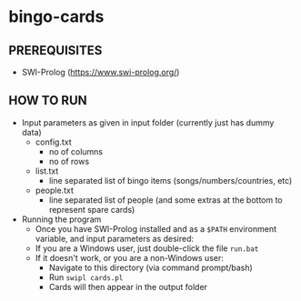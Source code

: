 # bingo-cards

## PREREQUISITES
- SWI-Prolog (https://www.swi-prolog.org/)

## HOW TO RUN
- Input parameters as given in input folder (currently just has dummy data)
    - config.txt
        - no of columns
        - no of rows
    - list.txt
        - line separated list of bingo items (songs/numbers/countries, etc)
    - people.txt
        - line separated list of people (and some extras at the bottom to represent spare cards)
- Running the program
    - Once you have SWI-Prolog installed and as a `$PATH` environment variable, and input parameters as desired:
    - If you are a Windows user, just double-click the file `run.bat`
    - If it doesn't work, or you are a non-Windows user:
        - Navigate to this directory (via command prompt/bash)
        - Run `swipl cards.pl`
        - Cards will then appear in the output folder
